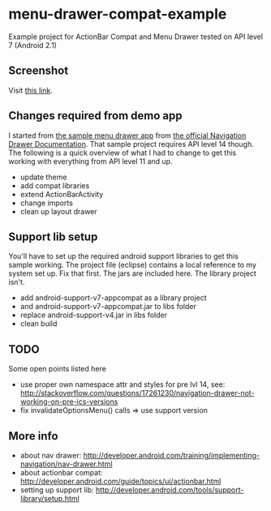 menu-drawer-compat-example
==========================

Example project for ActionBar Compat and Menu Drawer tested on API level 7 (Android 2.1)

## Screenshot

Visit [this link](https://www.dropbox.com/s/w43z6yk23ldz5rh/device-2013-08-19-031443.png). 

## Changes required from demo app

I started from [the sample menu drawer app](http://developer.android.com/shareables/training/NavigationDrawer.zip) from [the official Navigation Drawer Documentation](http://developer.android.com/training/implementing-navigation/nav-drawer.html). That sample project requires API level 14 though. The following is a quick overview of what I had to change to get this working with everything from API level 11 and up.

* update theme
* add compat libraries
* extend ActionBarActivity
* change imports
* clean up layout drawer

## Support lib setup

You'll have to set up the required android support libraries to get this sample working. The project file (eclipse) contains a local reference to my system set up. Fix that first. The jars are included here. The library project isn't.

* add android-support-v7-appcompat as a library project
* and android-support-v7-appcompat.jar to libs folder
* replace android-support-v4.jar in libs folder
* clean build

## TODO

Some open points listed here

* use proper own namespace attr and styles for pre lvl 14, see: http://stackoverflow.com/questions/17261230/navigation-drawer-not-working-on-pre-ics-versions
* fix invalidateOptionsMenu() calls => use support version

## More info

* about nav drawer: http://developer.android.com/training/implementing-navigation/nav-drawer.html
* about actionbar compat: http://developer.android.com/guide/topics/ui/actionbar.html
* setting up support lib: http://developer.android.com/tools/support-library/setup.html
